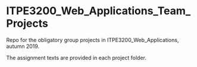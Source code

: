 # ITPE3200_Web_Applications_Team_Projects
Repo for the obligatory group projects in ITPE3200_Web_Applications, autumn 2019.

The assignment texts are provided in each project folder.